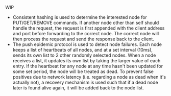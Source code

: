 WIP
- Consistent hashing is used to determine the interested node for PUT/GET/REMOVE commands. 
  If another node other than self should handle the request, the request is first appended with the client
  address and port before forwarding to the correct node. The correct node will then process the request and send the
  response back to the client.
- The push epidemic protocol is used to detect node failures. Each node keeps a list of heartbeats of all nodes, and at 
  a set interval (10ms), sends its own list to 2 other randomly selected nodes. When a node receives a list, it updates
  its own list by taking the larger value of each entry. If the heartbeat for any node at any time hasn't been updated
  for some set period, the node will be treated as dead. To prevent false positives due to network latency (i.e. regarding a
  node as dead when it's actually not), a recovery mechanism is used such that if a dead node later is found alive again,
  it will be added back to the node list.
